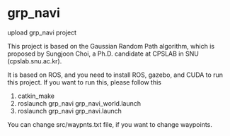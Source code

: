 # grp_navi
upload grp_navi project

This project is based on the Gaussian Random Path algorithm, 
which is proposed by Sungjoon Choi, a Ph.D. candidate at CPSLAB in SNU (cpslab.snu.ac.kr).

It is based on ROS, and you need to install ROS, gazebo, and CUDA to run this project.
If you want to run this, please follow this
1. catkin_make
2. roslaunch grp_navi grp_navi_world.launch
3. roslaunch grp_navi grp_navi.launch

You can change src/waypnts.txt file, if you want to change waypoints.
